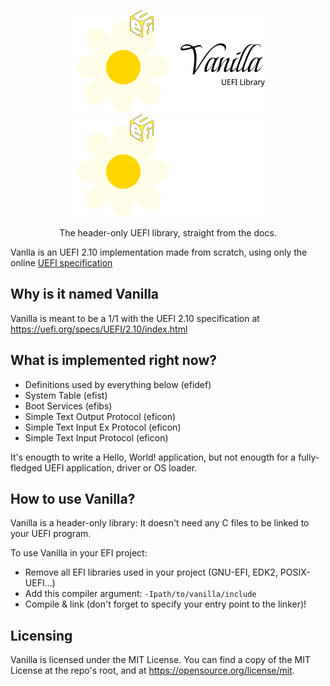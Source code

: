 <p align="center">
  <img src="Logo.png#gh-light-mode-only" alt="Vanilla UEFI"/>
  <img src="Logo-darkmode.png#gh-dark-mode-only" alt="Vanilla UEFI" />
  <p align="center">The header-only UEFI library, straight from the docs.</p>
</p>

Vanlla is an UEFI 2.10 implementation made from scratch, using only the online [UEFI specification](https://uefi.org/specs/UEFI/2.10/index.html)

## Why is it named Vanilla
Vanilla is meant to be a 1/1 with the UEFI 2.10 specification at https://uefi.org/specs/UEFI/2.10/index.html

## What is implemented right now?
* Definitions used by everything below (efidef)
* System Table (efist)
* Boot Services (efibs)
* Simple Text Output Protocol (eficon)
* Simple Text Input Ex Protocol (eficon)
* Simple Text Input Protocol (eficon)

It's enougth to write a Hello, World! application, but not enougth for a fully-fledged UEFI application, driver or OS loader.

## How to use Vanilla?
Vanilla is a header-only library: It doesn't need any C files to be linked to your UEFI program.

To use Vanilla in your EFI project:
* Remove all EFI libraries used in your project (GNU-EFI, EDK2, POSIX-UEFI...)
* Add this compiler argument: `-Ipath/to/vanilla/include`
* Compile & link (don't forget to specify your entry point to the linker)!

## Licensing
Vanilla is licensed under the MIT License. You can find a copy of the MIT License at the repo's root, and at https://opensource.org/license/mit.